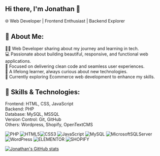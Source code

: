 ## Hi there, I'm Jonathan 👋
🌐 Web Developer | Frontend Enthusiast | Backend Explorer

## 🚀 About Me:
👦🏽 Web Developer sharing about my journey and learning in tech.<br/>
💻 Passionate about building beautiful, responsive, and functional web applications.<br/>
🎯 Focused on delivering clean code and seamless user experiences.<br/>
📖 A lifelong learner, always curious about new technologies.<br/>
🌱 Currently exploring Ecommerce web development to enhance my skills.<br/>

## 💼 Skills & Technologies:
Frontend: HTML, CSS, JavaScript<br/>
Backend: PHP<br/>
Database: MySQL, MSSQL<br/>
Version Control: Git, GitHub<br/>
Others: Wordpress, Shopify, OpenTextCMS<br/>

![PHP](https://img.shields.io/badge/php-%23777BB4.svg?style=for-the-badge&logo=php&logoColor=white) ![HTML5](https://img.shields.io/badge/html5-%23E34F26.svg?style=for-the-badge&logo=html5&logoColor=white)![CSS3](https://img.shields.io/badge/css3-%231572B6.svg?style=for-the-badge&logo=css3&logoColor=white)	![JavaScript](https://img.shields.io/badge/javascript-%23323330.svg?style=for-the-badge&logo=javascript&logoColor=%23F7DF1E) ![MySQL](https://img.shields.io/badge/mysql-4479A1.svg?style=for-the-badge&logo=mysql&logoColor=white) ![MicrosoftSQLServer](https://img.shields.io/badge/Microsoft%20SQL%20Server-CC2927?style=for-the-badge&logo=microsoft%20sql%20server&logoColor=white) ![WordPress](https://img.shields.io/badge/WordPress-%23117AC9.svg?style=for-the-badge&logo=WordPress&logoColor=white) ![ELEMENTOR](https://img.shields.io/badge/Elementor-92003B?style=for-the-badge&logo=elementor&logoColor=white) ![SHOPIFY](https://img.shields.io/badge/shopify-8DB543?style=for-the-badge&logo=Shopify&logoColor=white)

[![Jonathan's GitHub stats](https://github-readme-stats.vercel.app/api?username=designedbyjonas&count_private=true&show_icons=true&theme=tokyonight&hide_rank=false)](https://github.com/anuraghazra/github-readme-stats)
